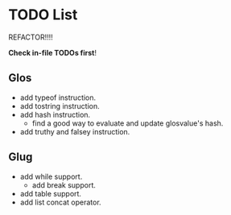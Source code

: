 # TODO List

REFACTOR!!!!

**Check in-file TODOs first**!

## Glos

- add typeof instruction.
- add tostring instruction.
- add hash instruction.
  - find a good way to evaluate and update glosvalue's hash.
- add truthy and falsey instruction.

## Glug

- add while support.
  - add break support.
- add table support.
- add list concat operator.
